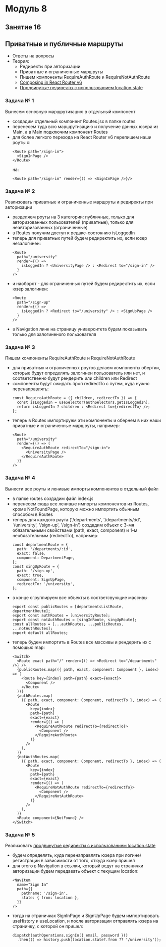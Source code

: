 # Модуль 8

## Занятие 16

## Приватные и публичные маршруты

- Ответы на вопросы
- Теория:
  - Редиректы при авторизации
  - Приватные и ограниченные маршруты
  - Пишем компоненты RequireAuthRoute и RequireNotAuthRoute
  - [Composing <Route> in React Router v6](https://gist.github.com/mjackson/d54b40a094277b7afdd6b81f51a0393f)
  - [Продвинутые редиректы с использованием location.state](https://fatmali.medium.com/use-context-and-custom-hooks-to-share-user-state-across-your-react-app-ad7476baaf32)

### Задача № 1

Вынесем основную маршрутизацию в отдельный компонент

- создадим отдельный компонент Routes.jsx в папке routes
- перенесем туда всю маршрутизацию и получение данных юзера из Main, а в Main
  подключим компонент Routes
- для более легкого перехода на React Router v6 перепишем наши роуты с:
  ```
  <Route path="/sign-in">
    <SignInPage />
  </Route>
  ```
  на:
  ```
  <Route path="/sign-in" render={() => <SignInPage />}/>
  ```

### Задача № 2

Реализовать приватные и ограниченные маршруты и редиректы при авторизации

- разделяем роуты на 3 категории: публичные, только для авторизованных
  пользователей (приватные), только для неавторизованных (ограниченные)
- в Routes получим доступ к редакс-состоянию isLoggedIn
- теперь для приватных путей будем редиректить их, если юзер незалогинен:
  ```
  <Route
    path="/university"
    render={() =>
      isLoggedIn ? <UniversityPage /> : <Redirect to="/sign-in" />
    }
  />
  ```
- и наоборот - для ограниченных путей будем редиректить их, если юзер залогинен:
  ```
  <Route
    path="/sign-up"
    render={() =>
      isLoggedIn ? <Redirect to="/university" /> : <SignUpPage />
    }
  />
  ```
- в Navigation линк на страницу университета будем показывать только для
  залогиненого пользователя

### Задача № 3

Пишем компоненты RequireAuthRoute и RequireNotAuthRoute

- для приватных и ограниченных роутов делаем компоненты обертки, которые будут
  определять залогинен пользователь или нет, и соответственно будут рендерить
  или children или Redirect
- компоненты будут ожидать проп redirectTo с путем, куда нужно перенаправлять:
  ```
  const RequireAuthRoute = ({ children, redirectTo }) => {
    const isLoggedIn = useSelector(authSelectors.getIsLoggedIn);
    return isLoggedIn ? children : <Redirect to={redirectTo} />;
  };
  ```
- теперь в Routes импортируем эти компоненты и обернем в них наши приватные и
  ограниченные маршруты, например:
  ```
  <Route
    path="/university"
    render={() => (
      <RequireAuthRoute redirectTo="/sign-in">
        <UniversityPage />
      </RequireAuthRoute>
    )}
  />
  ```

### Задача № 4

Вынести все роуты и ленивые импорты компонентов в отдельный файл

- в папке routes создадим файл index.js
- перенесем сюда все ленивые импорты компонентов из Routes, кроме NotFoundPage,
  которую можно импортить обычным способом в Routes
- теперь для каждого раута ('/departments', '/departments/:id', '/university',
  '/sign-up', '/sign-in') создадим объект с 3-мя обязательными свойствами (path,
  exact, component) и 1-м необязательным (redirectTo), например:
  ```
  const departmentRoute = {
    path: '/departments/:id',
    exact: false,
    component: DepartmentPage,
  };
  const singUpRoute = {
    path: '/sign-up',
    exact: true,
    component: SignUpPage,
    redirectTo: '/university',
  };
  ```
- в конце сгруппируем все объекты в соответсвующие массивы:
  ```
  export const publicRoutes = [departmentsListRoute, departmentRoute];
  export const authRoutes = [universityRoute];
  export const notAuthRoutes = [singInRoute, singUpRoute];
  const allRoutes = [...authRoutes, ...publicRoutes, ...notAuthRoutes];
  export default allRoutes;
  ```
- теперь будем импортить в Routes все массивы и рендерить их с помощью map:
  ```
  <Switch>
    <Route exact path="/" render={() => <Redirect to="/departments" />} />
    {publicRoutes.map(({ path, exact, component: Component }, index) => (
      <Route key={index} path={path} exact={exact}>
        <Component />
      </Route>
    ))}
    {authRoutes.map(
      ({ path, exact, component: Component, redirectTo }, index) => (
        <Route
          key={index}
          path={path}
          exact={exact}
          render={() => (
            <RequireAuthRoute redirectTo={redirectTo}>
              <Component />
            </RequireAuthRoute>
          )}
        />
      ),
    )}
    {notAuthRoutes.map(
      ({ path, exact, component: Component, redirectTo }, index) => (
        <Route
          key={index}
          path={path}
          exact={exact}
          render={() => (
            <RequireNotAuthRoute redirectTo={redirectTo}>
              <Component />
            </RequireNotAuthRoute>
          )}
        />
      ),
    )}
    <Route component={NotFound} />
  </Switch>
  ```

### Задача № 5

Реализовать
[продвинутые редиректы с использованием location.state](https://fatmali.medium.com/use-context-and-custom-hooks-to-share-user-state-across-your-react-app-ad7476baaf32)

- будем определять, куда перенаправлять юзера при логине/регистрации в
  зависимости от того, откуда юзер пришел
- для этого в Navigation в ссылки, который ведут на странички авторизации будем
  передавать объект с текущим location:
  ```
  <NavItem
    name="Sign In"
    path={{
      pathname: '/sign-in',
      state: { from: location },
    }}
  />
  ```
- тогда на страничках SignInPage и SignUpPage будем импортировать useHistory и
  useLocation, и после авторизации отправлять юзера на страничку, с которой он
  пришел:
  ```
  dispatch(authOperations.signIn({ email, password }))
    .then(() => history.push(location.state?.from ?? '/university'));
  ```
